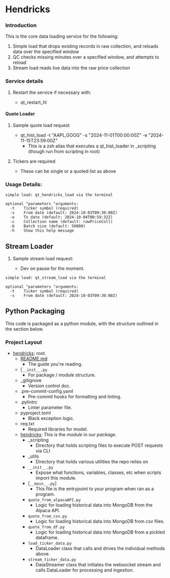 # Hendricks

### Introduction

This is the core data loading service for the following:

1. Simple load that drops existing records in raw collection, and reloads data over the specified window
2. QC checks missing minutes over a specified window, and attempts to reload
3. Stream load reads live data into the raw price collection

### Service details

1. Restart the service if necessary with:

   - qt_restart_hl

#### Quote Loader

1. Sample quote load request

   - qt_hist_load -t "AAPL,GOOG" -s "2024-11-01T00:00:00Z" -e "2024-11-15T23:59:00Z"
       - This is a zsh alias that executes a qt_hist_loader in _scripting (though run from scripting in root)
2. Tickers are required

   - These can be single or a quoted list as above

### Usage Details:

```
simple load: qt_hendricks_load via the terminal

optional "parameters "arguments:
  -t    Ticker symbol (required)
  -s    From date (default: 2024-10-03T09:30:00Z)
  -e    To date (default: 2024-10-04T00:59:32Z)
  -c    Collection name (default: rawPriceColl)
  -b    Batch size (default: 50000)
  -h    Show this help message
```

## Stream Loader

1. Sample stream load request:

   - Dev on pause for the moment.

```
simple load: qt_stream_load via the terminal
  
optional "parameters "arguments:
  -t    Ticker symbol (required)
  -s    From date (default: 2024-10-03T09:30:00Z)
```

## Python Packaging

This code is packaged as a python module, with the structure outlined in the section below.

### Project Layout

- [hendricks](collectability_model): root.
    - [README.md](README.md):
        - The guide you're reading.
    - [`__init__.py`
        - For package / module structure.
    - [`.`](lab1/init.py)gitignore
        - Version control doc.
    - .pre-commit-config.yaml
        - Pre-commit hooks for formatting and linting.
    - .pylintrc
        - Linter parameter file.
    - pyproject.toml
        - Black exception logic.
    - req.txt
        - Required libraries for model.
    - [hendricks](.): This is the *module* in our *package*.
        - _scripting
            - Directory that holds scripting files to execute POST requests via CLI
        - _utils
            - Directory that holds various utilities the repo relies on
        - `__init__.py`
            - Expose what functions, variables, classes, etc when scripts import this module.
        - [`__main__.py`]
            - This file is the entrypoint to your program when ran as a program.
        - `quote_from_alpacaAPI.py`
            - Logic for loading historical data into MongoDB from the Alpaca API.
        - `quote_from_csv.py`
            - Logic for loading historical data into MongoDB from csv files.
        - `quote_from_df.py`
            - Logic for loading historical data into MongoDB from a pickled dataframe.
        - `load_ticker_data.py`
            - DataLoader class that calls and drives the individual methods above.
        - `stream_ticker_data.py`
            - DataStreamer class that initiates the websocket stream and calls DataLoader for processing and ingestion.